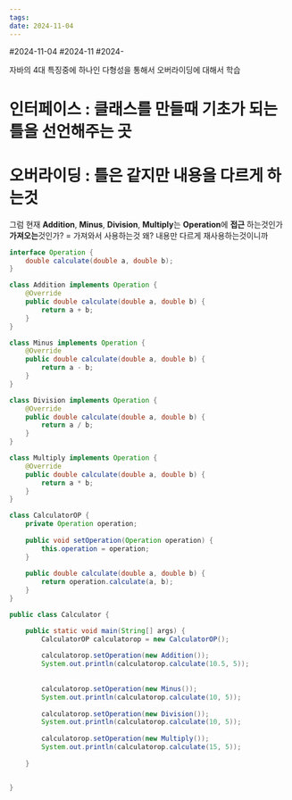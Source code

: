 ```yaml
---
tags: 
date: 2024-11-04
---
```

#2024-11-04 #2024-11 #2024-

자바의 4대 특징중에 하나인 다형성을 통해서
오버라이딩에 대해서 학습

# 인터페이스 : 클래스를 만들때 기초가 되는 틀을 선언해주는 곳

# 오버라이딩 : 틀은 같지만 내용을 다르게 하는것 

그럼 현재 **Addition**, **Minus**, **Division**, **Multiply**는 **Operation**에 **접근** 하는것인가
**가져오는**것인가?
= 가져와서 사용하는것 
왜? 내용만 다르게 재사용하는것이니까 


```java
interface Operation {
	double calculate(double a, double b);
}

class Addition implements Operation {
	@Override
	public double calculate(double a, double b) {
		return a + b;
	}
}

class Minus implements Operation {
	@Override
	public double calculate(double a, double b) {
		return a - b;
	}
}

class Division implements Operation {
	@Override
	public double calculate(double a, double b) {
		return a / b;
	}
}

class Multiply implements Operation {
	@Override
	public double calculate(double a, double b) {
		return a * b;
	}
}

class CalculatorOP {
	private Operation operation;
	
	public void setOperation(Operation operation) {
		this.operation = operation;
	}
	
	public double calculate(double a, double b) {
		return operation.calculate(a, b);
	}
}

public class Calculator {

	public static void main(String[] args) {
		CalculatorOP calculatorop = new CalculatorOP();
		
		calculatorop.setOperation(new Addition());
		System.out.println(calculatorop.calculate(10.5, 5));
		
		
		calculatorop.setOperation(new Minus());
		System.out.println(calculatorop.calculate(10, 5));
		
		calculatorop.setOperation(new Division());
		System.out.println(calculatorop.calculate(10, 5));
		
		calculatorop.setOperation(new Multiply());
		System.out.println(calculatorop.calculate(15, 5));
		
	}


}
```
